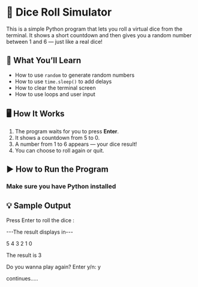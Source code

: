 
 # 🎲 Dice Roll Simulator 

This is a simple Python program that lets you roll a virtual dice from the terminal. It shows a short countdown and then gives you a random number between 1 and 6 — just like a real dice!

## 🧠 What You’ll Learn

- How to use `random` to generate random numbers
- How to use `time.sleep()` to add delays
- How to clear the terminal screen
- How to use loops and user input

## 🖥️ How It Works

1. The program waits for you to press **Enter**.
2. It shows a countdown from 5 to 0.
3. A number from 1 to 6 appears — your dice result!
4. You can choose to roll again or quit.

## ▶️ How to Run the Program

### Make sure you have Python installed

## 💡 Sample Output
Press Enter to roll the dice : 

---The result displays in---

5
4
3
2
1
0

The result is 3

Do you wanna play again?
Enter y/n: y

continues.....


